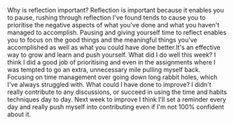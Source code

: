 Why is reflection important?
Reflection is important because it enables you to pause, rushing through reflection I've found tends to cause you to prioritise the negative aspects of what you've done and what you haven't managed to accomplish. Pausing and giving yourself time to reflect enables you to focus on the good things and the meaningful things you've accomplished as well as what you could have done better.It's an effective way to grow and learn and push yourself.
What did I do well this week?
I think I did a good job of prioritising and even in the assignments where I was tempted to go an extra, unnecessary mile pulling myself back. Focusing on time management over going down long rabbit holes, which I've always struggled with.
What could I have done to improve?
I didn't really contribute to any discussions, or succeed in using the time and habits techniques day to day. Next week to improve I think I'll set a reminder every day and really push myself into contributing even if I'm not 100% confident about it. 
